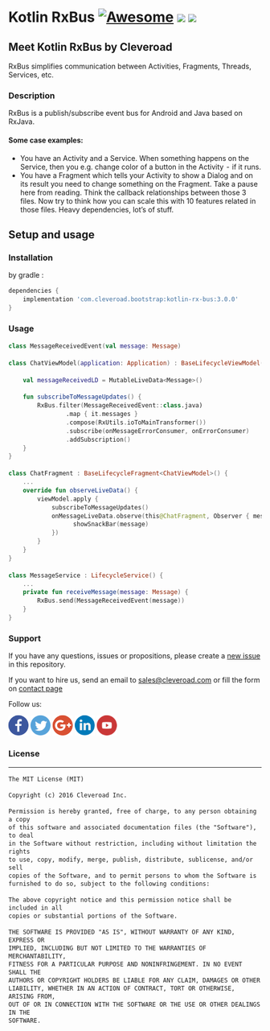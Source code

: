 # Kotlin RxBus [![Awesome](https://cdn.rawgit.com/sindresorhus/awesome/d7305f38d29fed78fa85652e3a63e154dd8e8829/media/badge.svg)](https://github.com/sindresorhus/awesome) <img src="https://www.cleveroad.com/public/comercial/label-android.svg" height="19"> <a href="https://www.cleveroad.com/?utm_source=github&utm_medium=label&utm_campaign=contacts"><img src="https://www.cleveroad.com/public/comercial/label-cleveroad.svg" height="19"></a>

## Meet Kotlin RxBus by Cleveroad

RxBus simplifies communication between Activities, Fragments, Threads, Services, etc.

### Description ###

RxBus is a publish/subscribe event bus for Android and Java based on RxJava.

#### Some case examples: ####
- You have an Activity and a Service. When something happens on the Service, then you e.g. change color of a button in the Activity  -  if it runs.
- You have a Fragment which tells your Activity to show a Dialog and on its result you need to change something on the Fragment. Take a pause here from reading. Think the callback relationships between those 3 files. Now try to think how you can scale this with 10 features related in those files. Heavy dependencies, lot’s of stuff.

## Setup and usage
### Installation
by gradle : 
```groovy
dependencies {
    implementation 'com.cleveroad.bootstrap:kotlin-rx-bus:3.0.0'
}
```

### Usage ###
```kotlin
class MessageReceivedEvent(val message: Message)

class ChatViewModel(application: Application) : BaseLifecycleViewModel(application) {

    val messageReceivedLD = MutableLiveData<Message>()

    fun subscribeToMessageUpdates() {
        RxBus.filter(MessageReceivedEvent::class.java)
                .map { it.messages }
                .compose(RxUtils.ioToMainTransformer())
                .subscribe(onMessageErrorConsumer, onErrorConsumer)
                .addSubscription()
    }
}

class ChatFragment : BaseLifecycleFragment<ChatViewModel>() {
    ...
    override fun observeLiveData() {
        viewModel.apply {
            subscribeToMessageUpdates()
            onMessageLiveData.observe(this@ChatFragment, Observer { message -> 
                  showSnackBar(message)
            })
        }
    }
}

class MessageService : LifecycleService() {
    ...
    private fun receiveMessage(message: Message) {
        RxBus.send(MessageReceivedEvent(message))
    }
}

```

### Support ###
If you have any questions, issues or propositions, please create a <a href="../../issues/new">new issue</a> in this repository.

If you want to hire us, send an email to sales@cleveroad.com or fill the form on <a href="https://www.cleveroad.com/contact">contact page</a>

Follow us:

[![Awesome](/images/social/facebook.png)](https://www.facebook.com/cleveroadinc/)   [![Awesome](/images/social/twitter.png)](https://twitter.com/cleveroadinc)   [![Awesome](/images/social/google.png)](https://plus.google.com/+CleveroadInc)   [![Awesome](/images/social/linkedin.png)](https://www.linkedin.com/company/cleveroad-inc-)   [![Awesome](/images/social/youtube.png)](https://www.youtube.com/channel/UCFNHnq1sEtLiy0YCRHG2Vaw)
<br/>

### License ###
* * *
    The MIT License (MIT)
    
    Copyright (c) 2016 Cleveroad Inc.
    
    Permission is hereby granted, free of charge, to any person obtaining a copy
    of this software and associated documentation files (the "Software"), to deal
    in the Software without restriction, including without limitation the rights
    to use, copy, modify, merge, publish, distribute, sublicense, and/or sell
    copies of the Software, and to permit persons to whom the Software is
    furnished to do so, subject to the following conditions:
    
    The above copyright notice and this permission notice shall be included in all
    copies or substantial portions of the Software.
    
    THE SOFTWARE IS PROVIDED "AS IS", WITHOUT WARRANTY OF ANY KIND, EXPRESS OR
    IMPLIED, INCLUDING BUT NOT LIMITED TO THE WARRANTIES OF MERCHANTABILITY,
    FITNESS FOR A PARTICULAR PURPOSE AND NONINFRINGEMENT. IN NO EVENT SHALL THE
    AUTHORS OR COPYRIGHT HOLDERS BE LIABLE FOR ANY CLAIM, DAMAGES OR OTHER
    LIABILITY, WHETHER IN AN ACTION OF CONTRACT, TORT OR OTHERWISE, ARISING FROM,
    OUT OF OR IN CONNECTION WITH THE SOFTWARE OR THE USE OR OTHER DEALINGS IN THE
    SOFTWARE.
